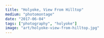 ```yaml
---
title: "Holyoke, View From Hilltop"
medium: "photomontage"
date: "2017-06-04"
tags: ["photography", "holyoke"]
image: "art/holyoke-view-from-hilltop.jpg"
---
```

